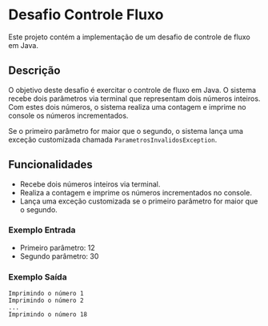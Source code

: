 # Desafio Controle Fluxo

Este projeto contém a implementação de um desafio de controle de fluxo em Java.

## Descrição

O objetivo deste desafio é exercitar o controle de fluxo em Java. O sistema recebe dois parâmetros via terminal que representam dois números inteiros. Com estes dois números, o sistema realiza uma contagem e imprime no console os números incrementados. 

Se o primeiro parâmetro for maior que o segundo, o sistema lança uma exceção customizada chamada `ParametrosInvalidosException`.

## Funcionalidades

- Recebe dois números inteiros via terminal.
- Realiza a contagem e imprime os números incrementados no console.
- Lança uma exceção customizada se o primeiro parâmetro for maior que o segundo.

### Exemplo Entrada

- Primeiro parâmetro: 12
- Segundo parâmetro: 30

### Exemplo Saída

```
Imprimindo o número 1
Imprimindo o número 2
...
Imprimindo o número 18
```